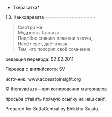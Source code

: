 * Тхерагатха*

1\.3\. Канкхаревата
\=\=\=\=\=\=\=\=\=\=\=\=\=\=\=\=\=

> Cмотри же:  
> Мудрость Татхагат,  
> Подобно сиянию пламени в ночи,  
> Несёт свет, даёт глаза  
> Тем, кто покорил своё сомнение\.

редакция перевода: 02\.02\.2011

Перевод с английского: SV

источник: www\.accesstoinsight\.org

© theravada\.ru—при копировании материалов

просьба ставить прямую ссылку на наш сайт\.

Prepared for SuttaCentral by Bhikkhu Sujato\.